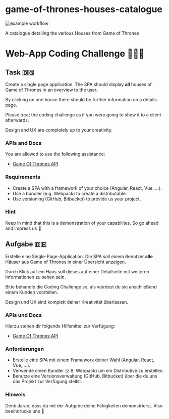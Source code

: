 # game-of-thrones-houses-catalogue

![example workflow](https://github.com/wnortier/game-of-thrones-houses-catalogue/actions/workflows/deploy.yml/badge.svg)

A catalogue detailing the various Houses from Game of Thrones

# Web-App Coding Challenge 👨🏼‍💻

## Task 🇩🇬

Create a single page application. The SPA should display **all** houses of Game of Thrones in an overview to the user.

By clicking on one house there should be further information on a details page.

Please treat the coding challenge as if you were going to show it to a client afterwards.

Design and UX are completely up to your creativity.

### APIs and Docs

You are allowed to use the following assistance:

- [Game Of Thrones API](https://anapioficeandfire.com)

### Requirements

- Create a SPA with a framework of your choice (Angular, React, Vue, ...).
- Use a bundler (e.g. Webpack) to create a distributable.
- Use versioning (GitHub, Bitbucket) to provide us your project.

### Hint

Keep in mind that this is a demonstration of your capabilites. So go ahead and impress us 🤯

## Aufgabe 🇩🇪

Erstelle eine Single-Page-Application. Die SPA soll einem Benutzer **alle** Häuser aus Game of Thrones in einer Übersicht anzeigen.

Durch Klick auf ein Haus soll dieses auf einer Detailseite mit weiteren Informationen zu sehen sein.

Bitte behandle die Coding Challenge so, als würdest du sie anschließend einem Kunden vorstellen.

Design und UX sind komplett deiner Kreativität überlassen.

### APIs und Docs

Hierzu stehen dir folgende Hilfsmittel zur Verfügung:

- [Game Of Thrones API](https://anapioficeandfire.com)

### Anforderungen

- Erstelle eine SPA mit einem Framework deiner Wahl (Angular, React, Vue, ...).
- Verwende einen Bundler (z.B. Webpack) um ein Distributive zu erstellen.
- Benutze eine Versionsverwaltung (GitHub, Bitbucket) über die du uns das Projekt zur Verfügung stellst.

### Hinweis

Denk daran, dass du mit der Aufgabe deine Fähigkeiten demonstrierst. Also beeindrucke uns 🤯
